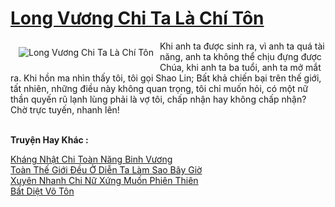 <a href="https://truyentiki.com/long-vuong-chi-ta-la-chi-ton.33525/" title="Long Vương Chi Ta Là Chí Tôn"><h1>Long Vương Chi Ta Là Chí Tôn</h1></a><div style="display:table"><img align="right" style="float: left; padding: 10px;" src="https://truyentiki.com/a/img/str/src/long-vuong-chi-ta-la-chi-ton-1591157318.jpg" alt="Long Vương Chi Ta Là Chí Tôn">Khi anh ta được sinh ra, vì anh ta quá tài năng, anh ta không thể chịu đựng được Chúa, khi anh ta ba tuổi, anh ta mở mắt ra. Khi hồn ma nhìn thấy tôi, tôi gọi Shao Lin; Bất khả chiến bại trên thế giới, tất nhiên, những điều này không quan trọng, tôi chỉ muốn hỏi, có một nữ thần quyến rũ lạnh lùng phải là vợ tôi, chấp nhận hay không chấp nhận? Chờ trực tuyến, nhanh lên!</div><p><br><b>Truyện Hay Khác :</b></p><a href="https://truyentiki.com/khang-nhat-chi-toan-nang-binh-vuong.33524/" alt="Kháng Nhật Chi Toàn Năng Binh Vương">Kháng Nhật Chi Toàn Năng Binh Vương</a><br/><a href="https://truyentiki.wordpress.com/2020/06/08/toan-the-gioi-deu-o-dien-ta-lam-sao-bay-gio/" alt="Toàn Thế Giới Đều Ở Diễn Ta Làm Sao Bây Giờ">Toàn Thế Giới Đều Ở Diễn Ta Làm Sao Bây Giờ</a><br/><a href="https://github.com/nownovels/top500/tree/master/truyenhay/33818/" alt="Xuyên Nhanh Chi Nữ Xứng Muốn Phiên Thiên">Xuyên Nhanh Chi Nữ Xứng Muốn Phiên Thiên</a><br/><a href="https://truyentiki.wordpress.com/2020/06/08/bat-diet-vo-ton/" alt="Bất Diệt Võ Tôn">Bất Diệt Võ Tôn</a><br/>